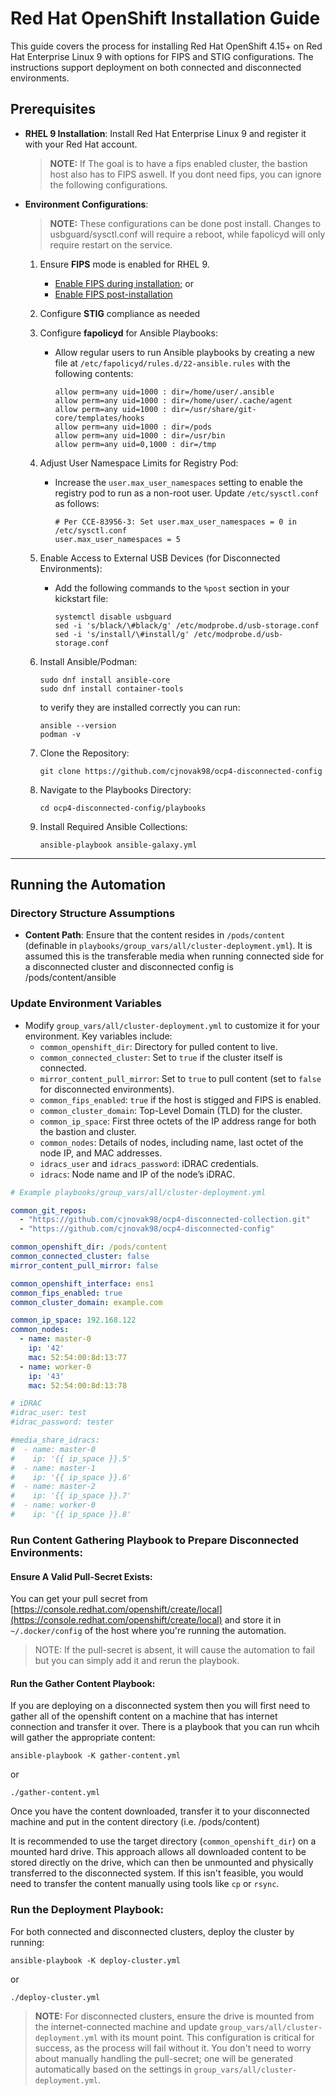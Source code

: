 # Red Hat OpenShift Installation Guide

This guide covers the process for installing Red Hat OpenShift 4.15+ on Red Hat Enterprise Linux 9 with options for FIPS and STIG configurations. The instructions support deployment on both connected and disconnected environments.

## Prerequisites

- **RHEL 9 Installation**: Install Red Hat Enterprise Linux 9 and register it with your Red Hat account.

  > **NOTE:** If The goal is to have a fips enabled cluster, the bastion host also has to FIPS aswell. If you dont need fips, you can ignore the following configurations.
- **Environment Configurations**:

  > **NOTE:** These configurations can be done post install. Changes to usbguard/sysctl.conf will require a reboot, while fapolicyd will only require restart on the service.

  1. Ensure **FIPS** mode is enabled for RHEL 9.
      - [Enable FIPS during installation](https://docs.redhat.com/en/documentation/red_hat_enterprise_linux/9/html/security_hardening/switching-rhel-to-fips-mode_security-hardening#proc_installing-the-system-with-fips-mode-enabled_switching-rhel-to-fips-mode); or
     - [Enable FIPS post-installation](https://docs.redhat.com/en/documentation/red_hat_enterprise_linux/9/html/security_hardening/switching-rhel-to-fips-mode_security-hardening#switching-the-system-to-fips-mode_using-the-system-wide-cryptographic-policies)
  2. Configure **STIG** compliance as needed
  3. Configure **fapolicyd** for Ansible Playbooks:
      - Allow regular users to run Ansible playbooks by creating a new file at `/etc/fapolicyd/rules.d/22-ansible.rules` with the following contents:
        ```plaintext
        allow perm=any uid=1000 : dir=/home/user/.ansible
        allow perm=any uid=1000 : dir=/home/user/.cache/agent
        allow perm=any uid=1000 : dir=/usr/share/git-core/templates/hooks
        allow perm=any uid=1000 : dir=/pods
        allow perm=any uid=1000 : dir=/usr/bin
        allow perm=any uid=0,1000 : dir=/tmp
        ```

  4. Adjust User Namespace Limits for Registry Pod:
     - Increase the `user.max_user_namespaces` setting to enable the registry pod to run as a non-root user. Update `/etc/sysctl.conf` as follows:
        ```plaintext
        # Per CCE-83956-3: Set user.max_user_namespaces = 0 in /etc/sysctl.conf
        user.max_user_namespaces = 5
        ```

  5. Enable Access to External USB Devices (for Disconnected Environments):
     - Add the following commands to the `%post` section in your kickstart file:
       ```plaintext
       systemctl disable usbguard
       sed -i 's/black/\#black/g' /etc/modprobe.d/usb-storage.conf
       sed -i 's/install/\#install/g' /etc/modprobe.d/usb-storage.conf
       ```

  6. Install Ansible/Podman:
      ```shell
      sudo dnf install ansible-core
      sudo dnf install container-tools
      ```

      to verify they are installed correctly you can run:
      ```shell
      ansible --version
      podman -v
      ```
  
  7. Clone the Repository:
      ```shell
      git clone https://github.com/cjnovak98/ocp4-disconnected-config
      ```

  8. Navigate to the Playbooks Directory:
      ```shell
      cd ocp4-disconnected-config/playbooks
      ```

  9. Install Required Ansible Collections: 
      ```shell
      ansible-playbook ansible-galaxy.yml
      ```
---

## Running the Automation

### Directory Structure Assumptions

- **Content Path**: Ensure that the content resides in `/pods/content` (definable in `playbooks/group_vars/all/cluster-deployment.yml`). It is assumed this is the transferable media when running connected side for a disconnected cluster and disconnected config is /pods/content/ansible

### Update Environment Variables

- Modify `group_vars/all/cluster-deployment.yml` to customize it for your environment. Key variables include:
   - `common_openshift_dir`: Directory for pulled content to live.
   - `common_connected_cluster`: Set to `true` if the cluster itself is connected.
   - `mirror_content_pull_mirror`: Set to `true` to pull content (set to `false` for disconnected environments).
   - `common_fips_enabled`: `true` if the host is stigged and FIPS is enabled.
   - `common_cluster_domain`: Top-Level Domain (TLD) for the cluster.
   - `common_ip_space`: First three octets of the IP address range for both the bastion and cluster.
   - `common_nodes`: Details of nodes, including name, last octet of the node IP, and MAC addresses.
   - `idracs_user` and `idracs_password`: iDRAC credentials.
   - `idracs`: Node name and IP of the node’s iDRAC.

```yaml
# Example playbooks/group_vars/all/cluster-deployment.yml

common_git_repos:
  - "https://github.com/cjnovak98/ocp4-disconnected-collection.git"
  - "https://github.com/cjnovak98/ocp4-disconnected-config"

common_openshift_dir: /pods/content
common_connected_cluster: false
mirror_content_pull_mirror: false

common_openshift_interface: ens1
common_fips_enabled: true
common_cluster_domain: example.com

common_ip_space: 192.168.122
common_nodes:
  - name: master-0
    ip: '42'
    mac: 52:54:00:8d:13:77
  - name: worker-0
    ip: '43'
    mac: 52:54:00:8d:13:78

# iDRAC
#idrac_user: test
#idrac_password: tester

#media_share_idracs:
#  - name: master-0
#    ip: '{{ ip_space }}.5'
#  - name: master-1
#    ip: '{{ ip_space }}.6'
#  - name: master-2
#    ip: '{{ ip_space }}.7'
#  - name: worker-0
#    ip: '{{ ip_space }}.8'

```

### Run Content Gathering Playbook to Prepare Disconnected Environments:

#### Ensure A Valid Pull-Secret Exists: 

You can get your pull secret from [https://console.redhat.com/openshift/create/local](https://console.redhat.com/openshift/create/local) and store it in `~/.docker/config` of the host where you're running the automation. 

> NOTE: If the pull-secret is absent, it will cause the automation to fail but you can simply add it and rerun the playbook.

#### Run the Gather Content Playbook:

If you are deploying on a disconnected system then you will first need to gather all of the openshift content on a machine that has internet connection and transfer it over. There is a playbook that you can run whcih will gather the appropriate content: 


```shell
ansible-playbook -K gather-content.yml
```
or 
```shell
./gather-content.yml
```

Once you have the content downloaded, transfer it to your disconnected machine and put in the content directory (i.e. /pods/content)

It is recommended to use the target directory (`common_openshift_dir`) on a mounted hard drive. This approach allows all downloaded content to be stored directly on the drive, which can then be unmounted and physically transferred to the disconnected system. If this isn't feasible, you would need to transfer the content manually using tools like `cp` or `rsync`.


### Run the Deployment Playbook:

For both connected and disconnected clusters, deploy the cluster by running:

```shell
ansible-playbook -K deploy-cluster.yml
```
or

```shell
./deploy-cluster.yml
```

>**NOTE:** For disconnected clusters, ensure the drive is mounted from the internet-connected machine and update `group_vars/all/cluster-deployment.yml` with its mount point. This configuration is critical for success, as the process will fail without it. You don't need to worry about manually handling the pull-secret; one will be generated automatically based on the settings in `group_vars/all/cluster-deployment.yml`.